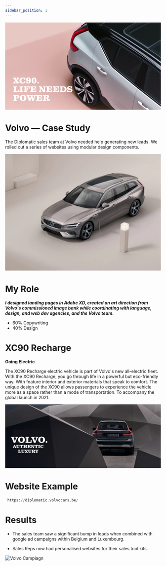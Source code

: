 ```yaml
---
sidebar_position: 1
---
```


![Volvo Tagline](../static/img/Volvo.png)

# Volvo — Case Study

The Diplomatic sales team at Volvo needed help generating new leads. We rolled out a series of websites using modular design components. 


![Volvo Prop](../static/img/Volvo1.png)

# My Role 

  ***I designed landing pages in Adobe XD, created an art direction from Volvo's commissioned image bank while coordinating with language, design, and web dev agencies, and the Volvo team.***

 - 60% Copywriting
 - 40% Design

# XC90 Recharge

**Going Electric**

The XC90 Recharge electric vehicle is part of Volvo's new all-electric fleet. With the XC90 Recharge, you go through life in a powerful but eco-friendly way. With feature interior and exterior materials that speak to comfort. The unique design of the XC90 allows passengers to experience the vehicle more as a space rather than a mode of transportation. To accompany the global launch in 2021. 

![Authentic luxury](../static/img/Volvo2.png)
# Website Example

```python
 https://diplomatic.volvocars.be/
````

# Results

- The sales team saw a significant bump in leads when combined with google ad campaigns within Belgium and Luxembourg. 

- Sales Reps now had personalised websites for their sales tool kits. 

![Volvo Campiagn](../static/img/Volvo3.png)
